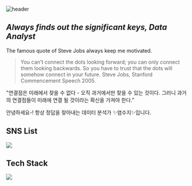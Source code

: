 ![header](https://capsule-render.vercel.app/api?type=waving&color=gradient&height=300&section=header&text=Suji%20Yeom&fontSize=80&animation=twinkling)

## _Always finds out the significant keys, Data Analyst_
The famous quote of Steve Jobs always keep me motivated.

> You can’t connect the dots looking forward;
> you can only connect them looking backwards. 
> So you have to trust that the dots 
> will somehow connect in your future.
> Steve Jobs, Stanford Commencement Speech 2005.

"연결점은 미래에서 찾을 수 없다 - 오직 과거에서만 찾을 수 있는 것이다. 그러니 과거의 연결점들이 미래에 연결 될 것이라는 확신을 가져야 한다."

안녕하세요-! 항상 정답을 찾아내는 데이터 분석가 ✨염수지✨입니다.




## SNS List

 <a href="https://www.youtube.com/@user-ll6qk2tc6f" target="_blank"><img src="https://img.shields.io/badge/YouTube-FF0000?style=flat-square&logo=YouTube&logoColor=white"/></a>

## Tech Stack
<img src="https://img.shields.io/badge/Python-3776AB?style=for-the-badge&logo=Python&logoColor=white">


<!--
**Yeom-Suji/Yeom-Suji** is a ✨ _special_ ✨ repository because its `README.md` (this file) appears on your GitHub profile.

Here are some ideas to get you started:

- 🔭 I’m currently working on ...
- 🌱 I’m currently learning ...
- 👯 I’m looking to collaborate on ...
- 🤔 I’m looking for help with ...
- 💬 Ask me about ...
- 📫 How to reach me: ...
- 😄 Pronouns: ...
- ⚡ Fun fact: ...
-->
